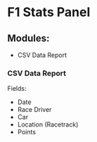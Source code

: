 # F1 Stats Panel

## Modules:

- CSV Data Report


### CSV Data Report

Fields:

- Date
- Race Driver
- Car
- Location (Racetrack)
- Points


